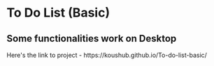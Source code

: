 # To Do List (Basic)
<h2>Some functionalities work on Desktop</h2>
Here's the link to project - https://koushub.github.io/To-do-list-basic/
